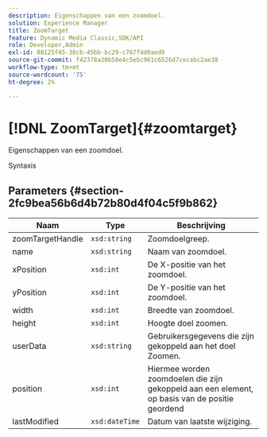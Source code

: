 ```yaml
---
description: Eigenschappen van een zoomdoel.
solution: Experience Manager
title: ZoomTarget
feature: Dynamic Media Classic,SDK/API
role: Developer,Admin
exl-id: 08125f45-38cb-45bb-bc29-c767f4d0aed9
source-git-commit: f42378a20b58e4c5ebc961c6526d7cecabc2ae38
workflow-type: tm+mt
source-wordcount: '75'
ht-degree: 2%

---
```


# [!DNL ZoomTarget]{#zoomtarget}

Eigenschappen van een zoomdoel.

Syntaxis

## Parameters {#section-2fc9bea56b6d4b72b80d4f04c5f9b862}

| Naam | Type | Beschrijving |
|---|---|---|
| zoomTargetHandle | `xsd:string` | Zoomdoelgreep. |
| name | `xsd:string` | Naam van zoomdoel. |
| xPosition | `xsd:int` | De X-positie van het zoomdoel. |
| yPosition | `xsd:int` | De Y-positie van het zoomdoel. |
| width | `xsd:int` | Breedte van zoomdoel. |
| height | `xsd:int` | Hoogte doel zoomen. |
| userData | `xsd:string` | Gebruikersgegevens die zijn gekoppeld aan het doel Zoomen. |
| position | `xsd:int` | Hiermee worden zoomdoelen die zijn gekoppeld aan een element, op basis van de positie geordend |
| lastModified | `xsd:dateTime` | Datum van laatste wijziging. |
